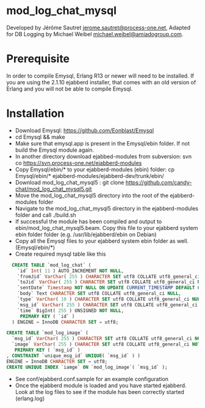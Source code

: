 mod_log_chat_mysql
============

Developed by Jérôme Sautret <jerome.sautret@process-one.net>, Adapted for DB Logging by Michael Weibel <michael.weibel@amiadogroup.com>.

Prerequisite
============
In order to compile Emysql, Erlang R13 or newer will need to be installed.
If you are using the 2.1.10 ejabberd installer, that comes with an old version of Erlang and you will not be able to compile Emysql.

Installation
============
  * Download Emysql: https://github.com/Eonblast/Emysql
  * cd Emysql && make
  * Make sure that emysql.app is present in the Emysql/ebin folder. If not build the Emysql module again.
  * In another directory download ejabbed-modules from subversion: svn co https://svn.process-one.net/ejabberd-modules
  * Copy Emysql/ebin/* to your ejabberd-modules (ebin) folder: cp Emysql/ebin/* ejabberd-modules/ejabberd-dev/trunk/ebin/
  * Download mod_log_chat_mysql5 : git clone https://github.com/candy-chat/mod_log_chat_mysql5.git
  * Move the mod_log_chat_mysql5 directory into the root of the ejabberd-modules folder
  * Navigate to the mod_log_chat_mysql5 directory in the ejabberd-modules folder and call ./build.sh
  * If successful the module has been compiled and output to ebin/mod_log_chat_mysql5.beam. Copy this file to your ejabberd system ebin folder folder (e.g. /usr/lib/ejabberd/ebin on Debian)
  * Copy all the Emysql files to your ejabberd system ebin folder as well. (Emysql/ebin/*)
  * Create required mysql table like this

```sql
  CREATE TABLE `mod_log_chat` ( 
    `id` Int( 11 ) AUTO_INCREMENT NOT NULL, 
    `fromJid` VarChar( 255 ) CHARACTER SET utf8 COLLATE utf8_general_ci NOT NULL, 
    `toJid` VarChar( 255 ) CHARACTER SET utf8 COLLATE utf8_general_ci NOT NULL, 
    `sentDate` Timestamp NOT NULL ON UPDATE CURRENT_TIMESTAMP DEFAULT CURRENT_TIMESTAMP, 
    `body` Text CHARACTER SET utf8 COLLATE utf8_general_ci NULL, 
    `type` VarChar( 10 ) CHARACTER SET utf8 COLLATE utf8_general_ci NULL, 
    `msg_id` VarChar( 255 ) CHARACTER SET utf8 COLLATE utf8_general_ci NOT NULL,
    `time` BigInt( 255 ) UNSIGNED NOT NULL,
     PRIMARY KEY ( `id` )
  ) ENGINE = InnoDB CHARACTER SET = utf8;

CREATE TABLE `mod_log_image` ( 
  `msg_id` VarChar( 255 ) CHARACTER SET utf8 COLLATE utf8_general_ci NOT NULL, 
  `image` VarChar( 255 ) CHARACTER SET utf8 COLLATE utf8_general_ci NOT NULL,
   PRIMARY KEY ( `msg_id` )
, CONSTRAINT `unique_msg_id` UNIQUE( `msg_id` ) )
ENGINE = InnoDB CHARACTER SET = utf8;
CREATE UNIQUE INDEX `iamge` ON `mod_log_image`( `msg_id` );
```
  * See conf/ejabberd.conf.sample for an example configuration
  * Once the ejabberd module is loaded and you have started ejabberd.  Look at the log files to see if the module has been correctly started (erlang.log) 
